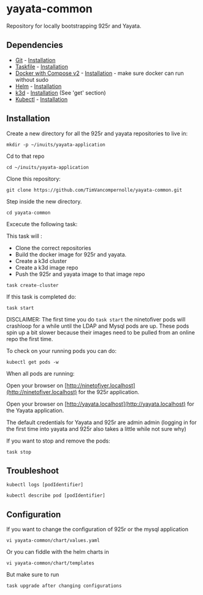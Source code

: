 # yayata-common

Repository for locally bootstrapping 925r and Yayata.

## Dependencies

- [Git](https://git-scm.com/) - [Installation](https://git-scm.com/download/linux)
- [Taskfile](https://taskfile.dev/) - [Installation](https://taskfile.dev/installation/#install-script)
- [Docker with Compose v2](https://docs.docker.com/compose/) - [Installation](https://docs.docker.com/compose/install/linux/) - make sure docker can run without sudo 
- [Helm](https://helm.sh/) - [Installation](https://helm.sh/docs/intro/install/)
- [k3d](https://k3d.io/v5.7.4/) - [Installation](https://github.com/k3d-io/k3d) (See 'get' section)
- [Kubectl](https://kubernetes.io/docs/reference/kubectl/) - [Installation](https://kubernetes.io/docs/tasks/tools/install-kubectl-linux/)

## Installation

Create a new directory for all the 925r and yayata repositories to live in:

```
mkdir -p ~/inuits/yayata-application
```

Cd to that repo

```
cd ~/inuits/yayata-application
```

Clone this repository:

```
git clone https://github.com/TimVancompernolle/yayata-common.git
```

Step inside the new directory.

```
cd yayata-common
```

Excecute the following task: 

This task will :
- Clone the correct repositories 
- Build the docker image for 925r and yayata. 
- Create a k3d cluster 
- Create a k3d image repo
- Push the 925r and yayata image to that image repo
```
task create-cluster
```

If this task is completed do: 
```
task start
```
DISCLAIMER: The first time you do ``` task start ``` the ninetofiver pods will crashloop for a while until the LDAP and Mysql pods are up. 
These pods spin up a bit slower because their images need to be pulled from an online repo the first time.

To check on your running pods you can do:
```
kubectl get pods -w
```
 When all pods are running: 
 
Open your browser on [http://ninetofiver.localhost](http://ninetofiver.localhost) for the 925r application.

Open your browser on [http://yayata.localhost](http://yayata.localhost) for the Yayata application.

The default credentials for Yayata and 925r are admin admin (logging in for the first time into yayata and 925r also takes a little while not sure why)

If you want to stop and remove the pods: 

```
task stop
```
## Troubleshoot

```
kubectl logs [podIdentifier]
```

```
kubectl describe pod [podIdentifier]
```

## Configuration

If you want to change the configuration of 925r or the mysql application

```
vi yayata-common/chart/values.yaml
```
Or you can fiddle with the helm charts in
```
vi yayata-common/chart/templates
```

But make sure to run

```
task upgrade after changing configurations
```